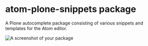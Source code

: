 # atom-plone-snippets package

A Plone autocomplete package consisting of various snippets and templates for the Atom editor.

![A screenshot of your package](https://f.cloud.github.com/assets/69169/2290250/c35d867a-a017-11e3-86be-cd7c5bf3ff9b.gif)
